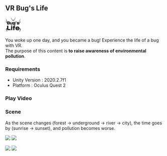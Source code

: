 ## VR Bug's Life
<img src="https://raw.githubusercontent.com/zogak/VRproject/main/BugsLife/Assets/UISprites/bugslife%20logo%20-%20black.png" width="10%">

You woke up one day, and you became a bug! Experience the life of a bug with VR. </br>
The purpose of this content is __to raise awareness of environmental pollution__.

### Requirements
* Unity Version : 2020.2.7f1
* Platform : Oculus Quest 2

### Play Video


### Scene


As the scene changes (forest → underground → river → city), the time goes by (sunrise → sunset), and pollution becomes worse.
<p>
<img src="https://user-images.githubusercontent.com/76643037/121808807-379a8900-cc95-11eb-889b-a32eff0a2d71.png" width = "40%">
<img src="https://user-images.githubusercontent.com/76643037/121808729-dd99c380-cc94-11eb-9e94-2ffabc763911.png" width = "40%"> </p>
<p>
<img src ="https://user-images.githubusercontent.com/76643037/121782977-4591d080-cbe7-11eb-9ad3-449fb91f3c25.png" width = "40%">

<img src = "https://user-images.githubusercontent.com/76643037/121783218-4ecf6d00-cbe8-11eb-9bad-49ac07489805.png" width = 40%>
</p>
